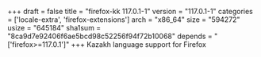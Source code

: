 +++
draft = false
title = "firefox-kk 117.0.1-1"
version = "117.0.1-1"
categories = ['locale-extra', 'firefox-extensions']
arch = "x86_64"
size = "594272"
usize = "645184"
sha1sum = "8ca9d7e92406f6ae5bcd98c52256f94f72b10068"
depends = "['firefox>=117.0.1']"
+++
Kazakh language support for Firefox